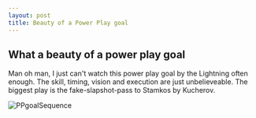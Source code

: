 ```yaml
---
layout: post
title: Beauty of a Power Play goal
---
```


## What a beauty of a power play goal

Man oh man, I just can't watch this power play goal by the Lightning often enough. The skill, timing, vision and execution are just unbelieveable.
The biggest play is the fake-slapshot-pass to Stamkos by Kucherov.

![PPgoalSequence]({{site.url}}{{site.baseurl}}/images/2018-02-16_13-19-57.png)
